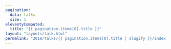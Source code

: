 ```yaml
---
pagination:
  data: talks
  size: 1
eleventyComputed:
  title: "{{ pagination.items[0].title }}"
layout: "layouts/talk.html"
permalink: "2018/talks/{{ pagination.items[0].title | slugify }}/index.html"
---
```

